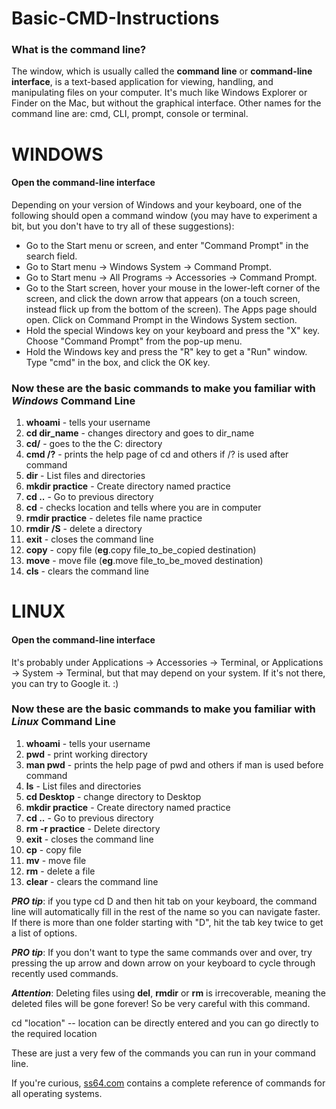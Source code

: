 # Basic-CMD-Instructions

### What is the command line?

The window, which is usually called the **command line** or **command-line interface**, is a text-based application for viewing, handling, and manipulating files on your computer. It's much like Windows Explorer or Finder on the Mac, but without the graphical interface. Other names for the command line are: cmd, CLI, prompt, console or terminal.

# WINDOWS

#### Open the command-line interface

Depending on your version of Windows and your keyboard, one of the following should open a command window (you may have to experiment a bit, but you don't have to try all of these suggestions):

- Go to the Start menu or screen, and enter "Command Prompt" in the search field.
- Go to Start menu → Windows System → Command Prompt.
- Go to Start menu → All Programs → Accessories → Command Prompt.
- Go to the Start screen, hover your mouse in the lower-left corner of the screen, and click the down arrow that appears (on a touch screen, instead flick up from the bottom of the screen). The Apps page should open. Click on Command Prompt in the Windows System section.
- Hold the special Windows key on your keyboard and press the "X" key. Choose "Command Prompt" from the pop-up menu.
- Hold the Windows key and press the "R" key to get a "Run" window. Type "cmd" in the box, and click the OK key.

### Now these are the basic commands to make you familiar with *Windows* Command Line

1. **whoami**				- tells your username
2. **cd dir_name**		- changes directory and goes to dir_name
3. **cd/**				- goes to the the C: directory
4. **cmd /?**				- prints the help page of cd and others if /? is used after command
5. **dir** 				- List files and directories
6. **mkdir practice** 	- Create directory named practice
7. **cd ..** 				- Go to previous directory
8. **cd** 				- checks location and tells where you are in computer
9. **rmdir practice** 	- deletes file name practice
13. **rmdir /S**    - delete a directory
10. **exit**				- closes the command line
11. **copy**        - copy file (**eg**.copy file_to_be_copied destination)
12. **move**        - move file (**eg**.move file_to_be_moved destination)
13. **cls**         - clears the command line

# LINUX

#### Open the command-line interface

It's probably under Applications → Accessories → Terminal, or Applications → System → Terminal, but that may depend on your system. If it's not there, you can try to Google it. :)


### Now these are the basic commands to make you familiar with *Linux* Command Line

1. **whoami**				- tells your username
2. **pwd**          - print working directory
3. **man pwd**      - prints the help page of pwd and others if man is used before command
4. **ls**           - List files and directories
5. **cd Desktop**   - change directory to Desktop
6. **mkdir practice** 	- Create directory named practice
7. **cd ..** 				- Go to previous directory
8. **rm -r practice**   - Delete directory
9. **exit**				- closes the command line
10. **cp**          - copy file
11. **mv**          - move file
12. **rm**          - delete a file
13. **clear**       - clears the command line 


***PRO tip***: if you type cd D and then hit tab on your keyboard, the command line will automatically fill in the rest of the name so you can navigate faster. If there is more than one folder starting with "D", hit the tab key twice to get a list of options.

***PRO tip***: If you don't want to type the same commands over and over, try pressing the up arrow and down arrow on your keyboard to cycle through recently used commands.

***Attention***: Deleting files using **del**, **rmdir** or **rm** is irrecoverable, meaning the deleted files will be gone forever! So be very careful with this command.

cd "location"  --  location can be directly entered and you can go directly to the required location 

These are just a very few of the commands you can run in your command line.

If you're curious, [ss64.com](ss64.com) contains a complete reference of commands for all operating systems.
